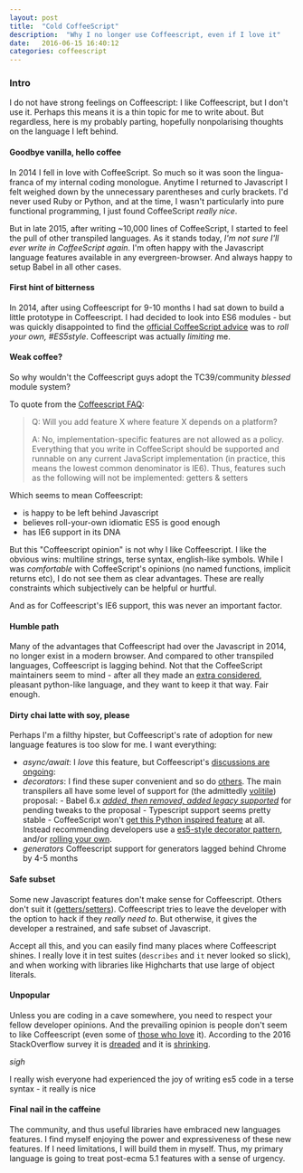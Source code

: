 ```yaml
---
layout: post
title:  "Cold CoffeeScript"
description:  "Why I no longer use Coffeescript, even if I love it"
date:   2016-06-15 16:40:12
categories: coffeescript
---
```


### Intro

I do not have strong feelings on Coffeescript: I like Coffeescript, but I don't use it. Perhaps this means it is a thin topic for me to write about. But regardless, here is my probably parting, hopefully nonpolarising thoughts on the language I left behind.

#### Goodbye vanilla, hello coffee

In 2014 I fell in love with CoffeeScript. So much so it was soon the lingua-franca of my internal coding monologue. Anytime I returned to Javascript I felt weighed down by the unnecessary parentheses and curly brackets. I'd never used Ruby or Python, and at the time, I wasn't particularly into pure functional programming, I just found CoffeeScript _really nice_.

But in late 2015, after writing ~10,000 lines of CoffeeScript, I started to feel the pull of other transpiled languages. As it stands today, *I'm not sure I'll ever write in CoffeeScript again*. I'm often happy with the Javascript language features available in any evergreen-browser. And always happy to setup Babel in all other cases.

#### First hint of bitterness

In  2014, after using Coffeescript for 9-10 months I had sat down to build a little prototype in Coffeescript. I had decided to look into ES6 modules - but was quickly disappointed to find the [official CoffeeScript advice](https://github.com/jashkenas/coffeescript/wiki/FAQ#unsupported-features) was to _roll your own, #ES5style_. Coffeescript was actually _limiting_ me.

#### Weak coffee?

So why wouldn't the Coffeescript guys adopt the TC39/community _blessed_ module system?

To quote from the [Coffeescript FAQ](https://github.com/jashkenas/coffeescript/wiki/FAQ#unsupported-features):

>Q: Will you add feature X where feature X depends on a platform?
>
>A: No, implementation-specific features are not allowed as a policy. Everything that you write in CoffeeScript should be supported and runnable on any current JavaScript implementation (in practice, this means the lowest common denominator is IE6). Thus, features such as the following will not be implemented: getters & setters

Which seems to mean Coffeescript:

* is happy to be left behind Javascript
* believes roll-your-own idiomatic ES5 is good enough
* has IE6 support in its DNA

But this "Coffeescript opinion" is not why I like Coffeescript. I like the obvious wins: multiline strings, terse syntax, english-like symbols. While I was _comfortable_ with CoffeeScript's opinions (no named functions, implicit returns etc), I do not see them as clear advantages. These are really constraints which subjectively can be helpful or hurtful.

And as for Coffeescript's IE6 support, this was never an important factor.

#### Humble path

Many of the advantages that Coffeescript had over the Javascript in 2014, no longer exist in a modern browser. And compared to other transpiled languages, Coffeescript is lagging behind. Not that the CoffeeScript maintainers seem to mind - after all they made an [extra considered](https://github.com/jashkenas/coffeescript/commit/6b4e437c93715a08b9f05b8423a953dda3a10a93), pleasant python-like language, and they want to keep it that way. Fair enough.

#### Dirty chai latte with soy, please

Perhaps I'm a filthy hipster, but Coffeescript's rate of adoption for new language features is too slow for me. I want everything:

- *async/await*:
    I _love_ this feature, but Coffeescript's [discussions are ongoing](https://github.com/jashkenas/coffeescript/pull/3813):
- *decorators*:
    I find these super convenient and so do [others](https://angular-2-training-book.rangle.io/handout/features/decorators.html). The main transpilers all have some level of support for (the admittedly [volitile](https://github.com/wycats/javascript-decorators)) proposal:
        - Babel 6.x [_added, then removed, added legacy supported_](https://phabricator.babeljs.io/T2645) for pending tweaks to the proposal
        - Typescript support seems pretty stable
        - CoffeeScript won't [get this Python inspired feature](https://github.com/jashkenas/coffeescript/issues?utf8=%E2%9C%93&q=is:issue+decorator+in:title+) at all. Instead recommending developers use a [es5-style decorator pattern](https://coffeescript-cookbook.github.io/chapters/design_patterns/decorator), and/or [rolling your own](https://github.com/rstuven/es-decorate).
- *generators*
    Coffeescript support for generators lagged behind Chrome by 4-5 months

#### Safe subset

Some new Javascript features don't make sense for Coffeescript. Others don't suit it ([getters/setters](https://github.com/jashkenas/coffeescript/issues/4156#issuecomment-161362692)). Coffeescript tries to leave the developer with the option to hack if they _really need to_. But otherwise, it gives the developer a restrained, and safe subset of Javascript.

Accept all this, and you can easily find many places where Coffeescript shines. I really love it in test suites (`describes` and `it` never looked so slick), and when working with libraries like Highcharts that use large of object literals. 

#### Unpopular

Unless you are coding in a cave somewhere, you need to respect your fellow developer opinions. And the prevailing opinion is people don't seem to like Coffeescript (even some of [those who love](https://github.com/michaelficarra/CoffeeScriptRedux) it). According to the 2016 StackOverflow survey it is [dreaded](http://stackoverflow.com/research/developer-survey-2016#technology-most-loved-dreaded-and-wanted) and it is [shrinking](http://stackoverflow.com/research/developer-survey-2016#technology-trending-tech-on-stack-overflow). 

_*sigh*_

I really wish everyone had experienced the joy of writing es5 code in a terse syntax - it really is nice

#### Final nail in the caffeine

The community, and thus useful libraries have embraced new languages features. I find myself enjoying the power and expressiveness of these new features. If I need limitations, I will build them in myself. Thus, my primary language is going to treat post-ecma 5.1 features with a sense of urgency.